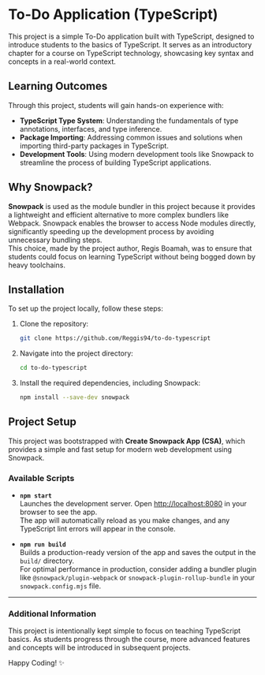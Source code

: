 # To-Do Application (TypeScript)

This project is a simple To-Do application built with TypeScript, designed to introduce students to the basics of TypeScript. It serves as an introductory chapter for a course on TypeScript technology, showcasing key syntax and concepts in a real-world context.

## Learning Outcomes

Through this project, students will gain hands-on experience with:

- **TypeScript Type System**: Understanding the fundamentals of type annotations, interfaces, and type inference.
- **Package Importing**: Addressing common issues and solutions when importing third-party packages in TypeScript.
- **Development Tools**: Using modern development tools like Snowpack to streamline the process of building TypeScript applications.

## Why Snowpack?

**Snowpack** is used as the module bundler in this project because it provides a lightweight and efficient alternative to more complex bundlers like Webpack. Snowpack enables the browser to access Node modules directly, significantly speeding up the development process by avoiding unnecessary bundling steps.  
This choice, made by the project author, Regis Boamah, was to ensure that students could focus on learning TypeScript without being bogged down by heavy toolchains.

## Installation

To set up the project locally, follow these steps:

1. Clone the repository:
   ```bash
   git clone https://github.com/Reggis94/to-do-typescript

2. Navigate into the project directory:
   ```bash
   cd to-do-typescript

3. Install the required dependencies, including Snowpack:
   ```bash
   npm install --save-dev snowpack

## Project Setup

This project was bootstrapped with **Create Snowpack App (CSA)**, which provides a simple and fast setup for modern web development using Snowpack.

### Available Scripts

- **`npm start`**  
  Launches the development server. Open [http://localhost:8080](http://localhost:8080) in your browser to see the app.  
  The app will automatically reload as you make changes, and any TypeScript lint errors will appear in the console.

- **`npm run build`**  
  Builds a production-ready version of the app and saves the output in the `build/` directory.  
  For optimal performance in production, consider adding a bundler plugin like `@snowpack/plugin-webpack` or `snowpack-plugin-rollup-bundle` in your `snowpack.config.mjs` file.

---

### Additional Information

This project is intentionally kept simple to focus on teaching TypeScript basics. As students progress through the course, more advanced features and concepts will be introduced in subsequent projects.

Happy Coding! ✨
